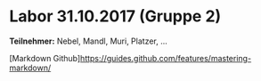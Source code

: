 # Labor 31.10.2017 (Gruppe 2)

**Teilnehmer:**
Nebel, Mandl, Muri, Platzer, ...  

[Markdown Github]https://guides.github.com/features/mastering-markdown/
